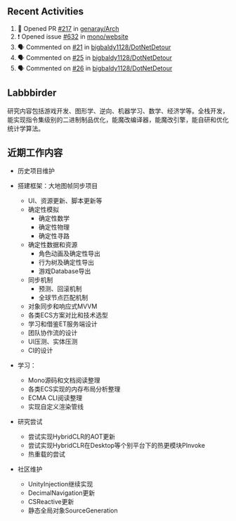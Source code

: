 ## Recent Activities

<!--START_SECTION:activity-->
1. 💪 Opened PR [#217](https://github.com/genaray/Arch/pull/217) in [genaray/Arch](https://github.com/genaray/Arch)
2. ❗ Opened issue [#632](https://github.com/mono/website/issues/632) in [mono/website](https://github.com/mono/website)
3. 🗣 Commented on [#21](https://github.com/bigbaldy1128/DotNetDetour/issues/21#issuecomment-2060311252) in [bigbaldy1128/DotNetDetour](https://github.com/bigbaldy1128/DotNetDetour)
4. 🗣 Commented on [#25](https://github.com/bigbaldy1128/DotNetDetour/issues/25#issuecomment-2060307969) in [bigbaldy1128/DotNetDetour](https://github.com/bigbaldy1128/DotNetDetour)
5. 🗣 Commented on [#26](https://github.com/bigbaldy1128/DotNetDetour/issues/26#issuecomment-2060307497) in [bigbaldy1128/DotNetDetour](https://github.com/bigbaldy1128/DotNetDetour)
<!--END_SECTION:activity-->

## Labbbirder
<!--
Im labbbirder. 94生人，测控专业，爱好广泛。

熟练使用大多数主流语言，了解大多数流行框架，系统性的熟悉计算机原理。
-->
研究内容包括游戏开发、图形学、逆向、机器学习、数学、经济学等。全栈开发，能实现指令集级别的二进制制品优化，能魔改编译器，能魔改引擎，能自研和优化统计学算法。

## 近期工作内容
* 历史项目维护
* 搭建框架：大地图帧同步项目
  * UI、资源更新、脚本更新等
  * 确定性模拟
    * 确定性数学
    * 确定性物理
    * 确定性寻路
  * 确定性数据和资源
    * 角色动画及确定性导出
    * 行为树及确定性导出
    * 游戏Database导出
  * 同步机制
    * 预测、回滚机制
    * 全球节点匹配机制
  * 对象同步和响应式MVVM
  * 各类ECS方案对比和技术选型
  * 学习和借鉴ET服务端设计
  * 团队协作流的设计
  * UI压测、实体压测
  * CI的设计
 
* 学习：
  * Mono源码和文档阅读整理
  * 各类ECS实现的内存布局分析整理
  * ECMA CLI阅读整理
  * 实现自定义渲染管线
 
* 研究尝试
  * 尝试实现HybridCLR的AOT更新
  * 尝试实现HybridCLR在Desktop等个别平台下的热更模块PInvoke
  * 热重载的尝试
 
* 社区维护
  * UnityInjection继续实现
  * DecimalNavigation更新
  * CSReactive更新
  * 静态全局对象SourceGeneration
<!--
HybridCLR PR贡献者、团结引擎BugFix贡献者

### 节律

我现阶段按照以下优先级安排自己的时间：
* 本职工作
* 家庭陪伴
* 跟朋友密谋点小东西
* 开源和社区

此所谓：人生的得分取决于多个维度张成的空间。

### 生涯成就

市级中小学数学竞赛第一名。

2006初中开始学习编程，主要成就：
* 编写脚本、外挂、木马、远程控制程序等
* 帮助多名大学网友做毕设。

2010高中主要成就：
* 自制游戏引擎，由C++编写，主要由DirectX9、Lua SDK、WinSocket等组成
* 为某国企开发水印印刷SDK
* 开发并在学校出售微机室脱控软件，有在线集中管理软件序列号的功能
* 设计颜色图案到文字的映射“语言”，将不擅长的历史课程笔记完全“图形化”，并定制加工成布料

2013年大学主要成就：
* 使用Unity 5.1开发多人在线对战的MOBA坦克游戏，安卓市场评分4.6，并有玩家自发组建游戏交流QQ群。
* 开发了远程真机调试IDE，实现了以下难点
  * 远程断点和堆栈
  * 语法高亮
  * 进程状态监视
  * 虚拟机状态监视
  * 实时日志
  * 脚本热推送
 
工作后：
* 开发游戏若干
* 以讲师身份受邀大学校园，分享游戏开发经验
-->
